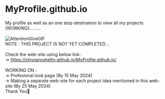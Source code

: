# MyProfile.github.io
My profile as well as an one stop destination to view all my projects (WORKING).........<br><br>
![AttentionGiveGIF](https://github.com/shrujansshetty/MyProfile.github.io/assets/142001419/2723ea44-4dd0-41fa-987d-0861fa18507e)<br>
NOTE : THIS PROJECT IS NOT YET COMPLETED...<br><br>
Check the web-site using below link :<br>
-> https://shrujansshetty.github.io/MyProfile.github.io/<br><br>
WORKING ON :<br>
-> Profesional look page (By 15 May 2024)<br>
-> Making a separate web-site for each project idea mentioned in this web-site (By 25 May 2024)<br>
Thank You🙏
